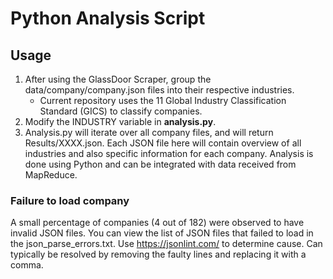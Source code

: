 # Python Analysis Script

## Usage
1. After using the GlassDoor Scraper, group the data/company/company.json files into their respective industries.
    * Current repository uses the 11 Global Industry Classification Standard (GICS) to classify companies.
2. Modify the INDUSTRY variable in **analysis.py**.
3. Analysis.py will iterate over all company files, and will return Results/XXXX.json. Each JSON file here will contain overview of all industries and also specific information for each company. Analysis is done using Python and can be integrated with data received from MapReduce.

### Failure to load company
A small percentage of companies (4 out of 182) were observed to have invalid JSON files. You can view the list of JSON files that failed to load in the json_parse_errors.txt. Use https://jsonlint.com/ to determine cause. Can typically be resolved by removing the faulty lines and replacing it with a comma. 
